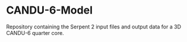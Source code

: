 # CANDU-6-Model
Repository containing the Serpent 2 input files and output data for a 3D CANDU-6 quarter core.
